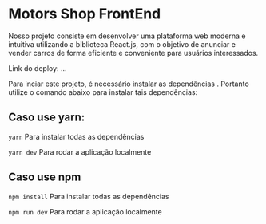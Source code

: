 # Motors Shop FrontEnd

Nosso projeto consiste em desenvolver uma plataforma web moderna e intuitiva utilizando a biblioteca React.js, com o objetivo de anunciar e vender carros de forma eficiente e conveniente para usuários interessados.

Link do deploy: ...

Para inciar este projeto, é necessário instalar as dependências . Portanto utilize o comando abaixo para instalar tais dependências:

## Caso use yarn:

`yarn` Para instalar todas as dependências

`yarn dev` Para rodar a aplicação localmente

## Caso use npm

`npm install` Para instalar todas as dependências

`npm run dev` Para rodar a aplicação localmente
